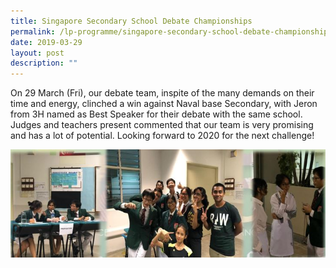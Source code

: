 ```yaml
---
title: Singapore Secondary School Debate Championships
permalink: /lp-programme/singapore-secondary-school-debate-championships/
date: 2019-03-29
layout: post
description: ""
---
```

On 29 March (Fri), our debate team, inspite of the many demands on their time and energy, clinched a win against Naval base Secondary, with Jeron from 3H named as Best Speaker for their debate with the same school. Judges and teachers present commented that our team is very promising and has a lot of potential. Looking forward to 2020 for the next challenge!

![Singapore Secondary School Debate Championships](/images/Singapore-Secondary-School-Debate-Championships.jpeg)